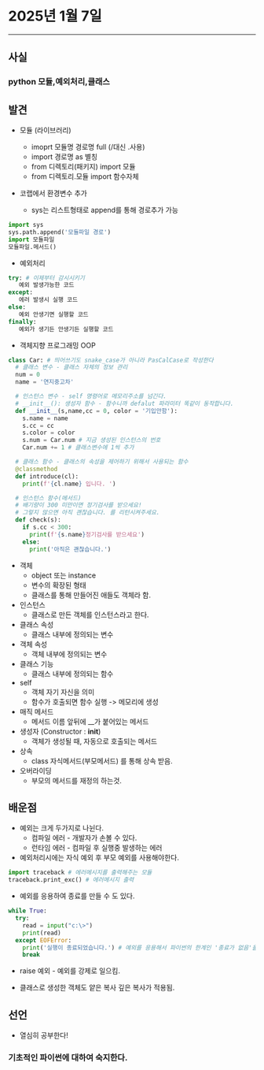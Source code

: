 # 2025년 1월 7일
---
## 사실
### python 모듈,예외처리,클래스

## 발견
- 모듈 (라이브러리)
  - imoprt 모듈명 경로명 full (/대신 .사용)
  - import 경로명 as 별칭
  - from 디렉토리(패키지) import 모듈
  - from 디렉토리.모듈 import 함수자체

- 코랩에서 환경변수 추가 
  - sys는 리스트형태로 append를 통해 경로추가 가능
 ```python
 import sys 
 sys.path.append('모듈파일 경로')
 import 모듈파일
 모듈파일.메서드()
 ```

- 예외처리
 ```python
 try: # 이제부터 감시시키기
    예외 발생가능한 코드
 except:
    에러 발생시 실행 코드
 else:
    예외 안생기면 실행할 코드
 finally:
    예외가 생기든 안생기든 실행할 코드
 ```

- 객체지향 프로그래밍 OOP
```python
class Car: # 띄어쓰기도 snake_case가 아니라 PasCalCase로 작성한다
  # 클래스 변수 - 클래스 자체의 정보 관리
  num = 0
  name = '연지중고차'

  # 인스턴스 변수 - self 명령어로 메모리주소를 넘긴다.
  # __init__(): 생성자 함수 - 함수니까 defalut 파라미터 똑같이 동작합니다.
  def __init__(s,name,cc = 0, color = '기입안함'): 
    s.name = name
    s.cc = cc
    s.color = color
    s.num = Car.num # 지금 생성된 인스턴스의 번호
    Car.num += 1 # 클래스변수에 1씩 추가

  # 클래스 함수 - 클래스의 속성을 제어하기 위해서 사용되는 함수
  @classmethod
  def introduce(cl):
    print(f'{cl.name} 입니다. ')

  # 인스턴스 함수(메서드)
  # 배기량이 300 미만이면 정기검사를 받으세요!
  # 그렇지 않으면 아직 괜찮습니다. 를 리턴시켜주세요.
  def check(s):
    if s.cc < 300:
      print(f'{s.name}정기검사를 받으세요')
    else:
      print('아직은 괜찮습니다.')
```

- 객체
  - object 또는 instance
  - 변수의 확장된 형태
  - 클래스를 통해 만들어진 애들도 객체라 함.
- 인스턴스
  - 클래스로 만든 객체를 인스턴스라고 한다.
- 클래스 속성
  - 클래스 내부에 정의되는 변수
- 객체 속성
  - 객체 내부에 정의되는 변수
- 클래스 기능
  - 클래스 내부에 정의되는 함수
- self
  - 객체 자기 자신을 의미
  - 함수가 호출되면 함수 실행 -> 메모리에 생성
- 매직 메서드 
  - 메서드 이름 앞뒤에 __가 붙어있는 메서드
- 생성자 (Constructor : __init__)
  - 객체가 생성될 때, 자동으로 호출되는 메서드
- 상속
  - class 자식메서드(부모메서드) 를 통해 상속 받음.
- 오버라이딩
  - 부모의 메서드를 재정의 하는것.
 
  
## 배운점

- 예외는 크게 두가지로 나뉜다.
  - 컴파일 에러 - 개발자가 손볼 수 있다.
  - 런타임 에러 - 컴파일 후 실행중 발생하는 에러
- 예외처리시에는 자식 예외 후 부모 예외를 사용해야한다.

```python 
import traceback # 에러메시지를 출력해주는 모듈
traceback.print_exc() # 에러메시지 출력
```

- 예외를 응용하여 종료를 만들 수 도 있다.
```python 
while True:
  try:
    read = input("c:\>")
    print(read)
  except EOFError:
    print('실행이 종료되었습니다.') # 예외를 응용해서 파이썬의 한계인 '종료가 없음'을 만들어 냄
    break
```

- raise 예외 - 예외를 강제로 일으킴.

- 클래스로 생성한 객체도 얕은 복사 깊은 복사가 적용됨.

## 선언
- 열심히 공부한다!

### 기초적인 파이썬에 대하여 숙지한다.

